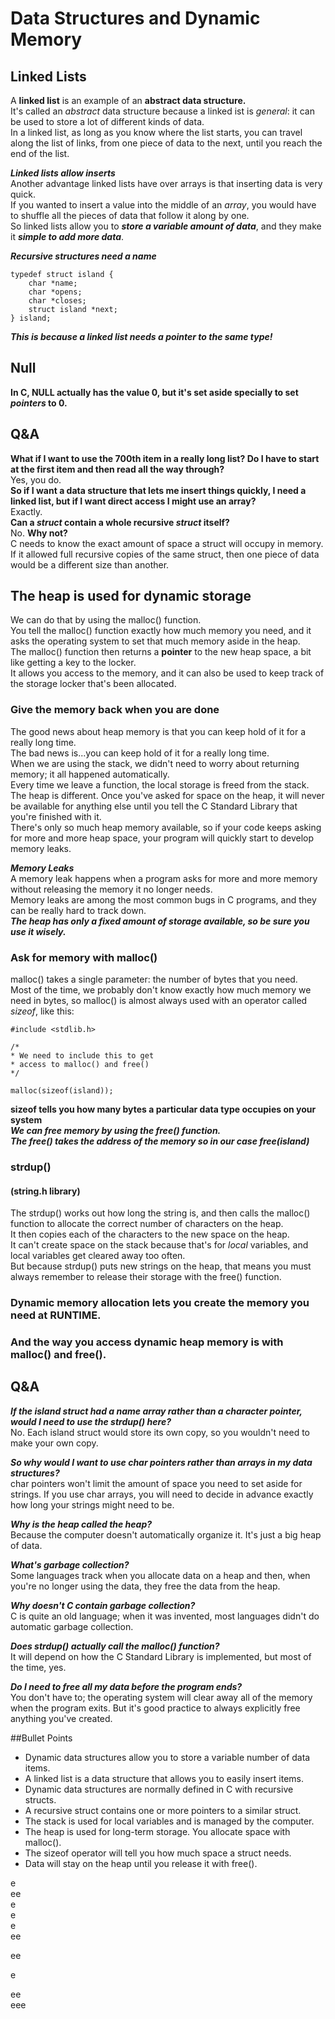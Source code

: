 # Data Structures and Dynamic Memory

## Linked Lists
A **linked list** is an example of an **abstract data structure.**  
It's called an *abstract* data structure because a linked ist is *general*: it can be used to store a lot of different kinds of data.  
In a linked list, as long as you know where the list starts, you can travel along the list of links, from one piece of data
to the next, until you reach the end of the list.  

***Linked lists allow inserts***  
Another advantage linked lists have over arrays is that inserting data is very quick.  
If you wanted to insert a value into the middle of an *array*, you would have to shuffle all the pieces of data that follow
it along by one.  
So linked lists allow you to ***store a variable amount of data***, and they make it ***simple to add more data***.  

***Recursive structures need a name***
```
typedef struct island {
    char *name;
    char *opens;
    char *closes;
    struct island *next;
} island;
```
***This is because a linked list needs a pointer to the same type!***

## Null
**In C, NULL actually has the value 0, but it's set aside specially to set *pointers* to 0.**  

## Q&A
**What if I want to use the 700th item in a really long list? Do I have to start at the first item and then read all the way through?**  
Yes, you do.  
**So if I want a data structure that lets me insert things quickly, I need a linked list, but if I want direct access I might use an array?**  
Exactly.  
**Can a *struct* contain a whole recursive *struct* itself?**  
No.
**Why not?**  
C needs to know the exact amount of space a struct will occupy in memory.  
If it allowed full recursive copies of the same struct, then one piece of data would be a different size than another.  

## The heap is used for dynamic storage
We can do that by using the malloc() function.  
You tell the malloc() function exactly how much memory you need, and it asks the operating system to set that much memory aside in the heap.  
The malloc() function then returns a **pointer** to the new heap space, a bit like getting a key to the locker.  
It allows you access to the memory, and it can also be used to keep track of the storage locker that's been allocated.  

### Give the memory back when you are done
The good news about heap memory is that you can keep hold of it for a really long time.  
The bad news is...you can keep hold of it for a really long time.  
When we are using the stack, we didn't need to worry about returning memory; it all happened automatically.  
Every time we leave a function, the local storage is freed from the stack.  
The heap is different. Once you've asked for space on the heap, it will never be available
for anything else until you tell the C Standard Library that you're finished with it.  
There's only so much heap memory available, so if your code keeps asking for more and more heap space, your program will quickly
start to develop memory leaks.

***Memory Leaks***  
A memory leak happens when a program asks for more and more memory without releasing the memory it no longer needs.  
Memory leaks are among the most common bugs in C programs, and they can be really hard to track down.  
***The heap has only a fixed amount of storage available, so be sure you use it wisely.***  

### Ask for memory with malloc()
malloc() takes a single parameter: the number of bytes that you need.  
Most of the time, we probably don't know exactly how much memory we need in bytes, so malloc() is almost always used with 
an operator called *sizeof*, like this:

```
#include <stdlib.h>
 
/*
* We need to include this to get 
* access to malloc() and free()
*/

malloc(sizeof(island));
```
**sizeof tells you how many bytes a particular data type occupies on your system**  
***We can free memory by using the free() function.  
The free() takes the address of the memory so in our case free(island)***

### strdup()
#### (string.h library)  
The strdup() works out how long the string is, and then calls the malloc() function to allocate the correct number of characters on the heap.  
It then copies each of the characters to the new space on the heap.  
It can't create space on the stack because that's for *local* variables, and local variables get cleared away too often.  
But because strdup() puts new strings on the heap, that means you must always remember to release their storage with the free() function.  

### Dynamic memory allocation lets you create the memory you need at RUNTIME.
### And the way you access dynamic heap memory is with malloc() and free().
## Q&A
***If the island struct had a name array rather than a character pointer, would I need to use the strdup() here?***  
No. Each island struct would store its own copy, so you wouldn't need to make your own copy.

***So why would I want to use *char* pointers rather than arrays in my data structures?***  
char pointers won't limit the amount of space you need to set aside for strings. If you use char arrays, you will need to decide in advance exactly how long your strings might need to be.

***Why is the heap called the heap?***  
Because the computer doesn't automatically organize it. It's just a big heap of data.

***What's garbage collection?***  
Some languages track when you allocate data on a heap and then, when you're no longer using the data, they free the data from the heap.  

***Why doesn't C contain garbage collection?***  
C is quite an old language; when it was invented, most languages didn't do automatic garbage collection.  

***Does *strdup()* actually call the *malloc()* function?***  
It will depend on how the C Standard Library is implemented, but most of the time, yes.  

***Do I need to free all my data before the program ends?***  
You don't have to; the operating system will clear away all of the memory when the program exits.
But it's good practice to always explicitly free anything you've created.

##Bullet Points

 - Dynamic data structures allow you to store a variable number of data items.
 - A linked list is a data structure that allows you to easily insert items.
 - Dynamic data structures are normally defined in C with recursive structs.
 - A recursive struct contains one or more pointers to a similar struct.
 - The stack is used for local variables and is managed by the computer.
 - The heap is used for long-term storage. You allocate space with malloc().
 - The sizeof operator will tell you how much space a struct needs.
 - Data will stay on the heap until you release it with free().

  

e  
ee    
e  
e  
e  
ee

ee

e

  
  ee  
eee